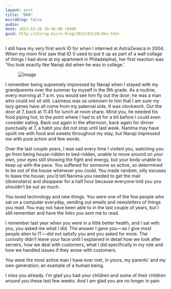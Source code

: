```yaml
---
layout: post
title: "DKN"
microblog: false
audio: 
date: 2013-03-20 10:46:00 +0400
guid: http://chirag.micro.blog/2013/03/20/dkn.html
---
```

<p>I still have my very first work ID for when I interned at AstraZeneca in 2004. When my mom first saw that ID (I used to put it up as part of a wall collage of things I had done at my apartment in Philadelphia), her first reaction was ‘You look exactly like Nanaji did when he was in college.’</p>
<figure><img alt="image" src="https://cdtestweb.files.wordpress.com/2013/03/bc106-099hg4ve4ua79vkgo.jpg"></figure><p>I remember being supremely impressed by Nanaji when I stayed with my grandparents over the summer by myself in the 9th grade. As a routine, every morning at 7 a.m. you would see him fly out the door; he was a man who could not sit still. Laziness was so unknown to him that I am sure my lazy genes have all come from my paternal side. It was clockwork. Out the door at 7, back at 11.45 for lunch at noon sharp. Mind you, he needed his food piping hot, to the point where I had to sit for a bit before I could even consider eating. Back out again in the afternoon, back again for dinner punctually at 7, a habit you did not stop until last week. Nanima may have spoilt me with food and sweets throughout my stay, but Nanaji impressed me with pure action and few words.</p>
<p>Over the last couple years, I was sad every time I visited you, watching you go from being house-ridden to bed-ridden, unable to move around on your own, your eyes still showing the fight and energy, but your body unable to keep up with the pace. You suffered for someone so active, so determined to be out of the house whenever you could. You made random, silly excuses to leave the house; you’d tell Nanima you needed to get the mail (downstairs) and disappear for a half hour because everyone told you you shouldn’t be out as much.</p>
<p>You loved technology and new things. You were one of the few people who sat on a computer everyday, sending out emails and newsletters of things you read. You may not have been able to in the last couple of years, but I still remember and have the links you sent me to read.</p>
<p>I remember last year when you were in a little better health, and I sat with you, you asked me what I did. The answer I gave you — as I give most people alien to IT — did not satisfy you and you asked for more. The curiosity didn’t leave your face until I explained in detail how we look after servers, how we deal with customers, what I did specifically in my role and how we handled issues if they arose with customers.</p>
<p>You were the most active man I have ever met, in yours, my parents’ and my own generation; an example of a human being.</p>
<p>I miss you already. I’m glad you had your children and some of their children around you these last few weeks. And I am glad you are no longer in pain.</p>
